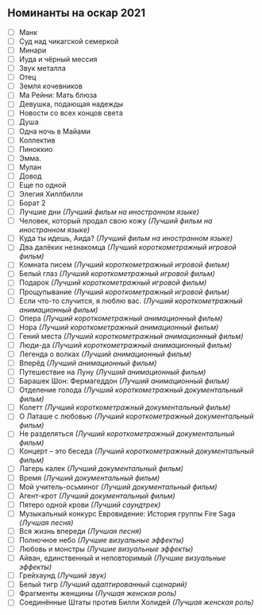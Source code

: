 ## Номинанты на оскар 2021 
- [ ] Манк
- [ ] Суд над чикагской семеркой
- [ ] Минари
- [ ] Иуда и чёрный мессия
- [ ] Звук металла
- [ ] Отец
- [ ] Земля кочевников
- [ ] Ма Рейни: Мать блюза
- [ ] Девушка, подающая надежды
- [ ] Новости со всех концов света
- [ ] Душа
- [ ] Одна ночь в Майами
- [ ] Коллектив
- [ ] Пиноккио
- [ ] Эмма.
- [ ] Мулан
- [ ] Довод
- [ ] Еще по одной
- [ ] Элегия Хиллбилли
- [ ] Борат 2
- [ ] Лучшие дни *(Лучший фильм на иностранном языке)*
- [ ] Человек, который продал свою кожу *(Лучший фильм на иностранном языке)*
- [ ] Куда ты идешь, Аида? *(Лучший фильм на иностранном языке)*
- [ ] Два далёких незнакомца *(Лучший короткометражный игровой фильм)*
- [ ] Комната писем *(Лучший короткометражный игровой фильм)*
- [ ] Белый глаз *(Лучший короткометражный игровой фильм)*
- [ ] Подарок *(Лучший короткометражный игровой фильм)*
- [ ] Прощупывание *(Лучший короткометражный игровой фильм)*
- [ ] Если что-то случится, я люблю вас. *(Лучший короткометражный анимационный фильм)*
- [ ] Опера *(Лучший короткометражный анимационный фильм)*
- [ ] Нора *(Лучший короткометражный анимационный фильм)*
- [ ] Гений места *(Лучший короткометражный анимационный фильм)*
- [ ] Люди-да *(Лучший короткометражный анимационный фильм)*
- [ ] Легенда о волках *(Лучший анимационный фильм)*
- [ ] Вперёд *(Лучший анимационный фильм)*
- [ ] Путешествие на Луну *(Лучший анимационный фильм)*
- [ ] Барашек Шон: Фермагеддон *(Лучший анимационный фильм)*
- [ ] Отделение голода *(Лучший короткометражный документальный фильм)*
- [ ] Колетт *(Лучший короткометражный документальный фильм)*
- [ ] О Латаше с любовью *(Лучший короткометражный документальный фильм)*
- [ ] Не разделяться *(Лучший короткометражный документальный фильм)*
- [ ] Концерт – это беседа *(Лучший короткометражный документальный фильм)*
- [ ] Лагерь калек *(Лучший документальный фильм)*
- [ ] Время *(Лучший документальный фильм)*
- [ ] Мой учитель-осьминог *(Лучший документальный фильм)*
- [ ] Агент-крот *(Лучший документальный фильм)*
- [ ] Пятеро одной крови *(Лучший саундтрек)*
- [ ] Музыкальный конкурс Евровидение: История группы Fire Saga *(Лучшая песня)*
- [ ] Вся жизнь впереди *(Лучшая песня)*
- [ ] Полночное небо *(Лучшие визуальные эффекты)*
- [ ] Любовь и монстры *(Лучшие визуальные эффекты)*
- [ ] Айван, единственный и неповторимый *(Лучшие визуальные эффекты)*
- [ ] Грейхаунд *(Лучший звук)*
- [ ] Белый тигр *(Лучший адаптированный сценарий)*
- [ ] Фрагменты женщины *(Лучшая женская роль)*
- [ ] Соединённые Штаты против Билли Холидей *(Лучшая женская роль)*
